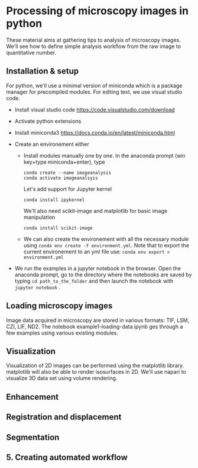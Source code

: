 # Processing of microscopy images in python

These material aims at gathering tips to analysis of microscopy images. We'll see how to define simple analysis workflow from the raw image to quantitative number.

## Installation & setup
For python, we'll use a minimal version of miniconda which is a package manager for precompiled modules. For editing text, we use visual studio code.
- Install visual studio code https://code.visualstudio.com/download
- Activate python extensions
- Install miniconda3 https://docs.conda.io/en/latest/miniconda.html
- Create an environement either 
    - Install modules manually one by one. In the anaconda prompt (win key+type miniconda+enter), type 
        ```
        conda create --name imageanalysis
        conda activate imageanalsyis
        ```
        Let's add support for Jupyter kernel
        ```
        conda install ipykernel
        ```
        We'll also need scikit-image and matplotlib for basic image manipulation
        ```
        conda install scikit-image
        ```
  - We can also create the environement with all the necessary module using ```conda env create -f environment.yml```.  Note that to export the current environement to an yml file use: ```conda env export > environment.yml```

- We run the examples in a jupyter notebook in the browser. Open the anaconda prompt, go to the directory where the notebooks are saved by typing  ```cd path_to_the_folder```  and then launch the notebook with ```jupyter notebook``` .

## Loading microscopy images
Image data acquired in microscopy are stored in various formats: TIF, LSM, CZI, LIF, ND2. The notebook example1-loading-data.ipynb ges through a few examples using various existing modules.

## Visualization
Visualization of 2D images can be performed using the matplotlib library. matplotlib will also be able to render isosurfaces in 2D.
We'll use napari to visualize 3D data set using volume rendering.

## Enhancement

## Registration and displacement

## Segmentation


## 5. Creating automated workflow



